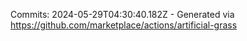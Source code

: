 Commits: 2024-05-29T04:30:40.182Z - Generated via https://github.com/marketplace/actions/artificial-grass
<br>
